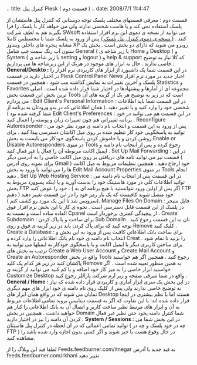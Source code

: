 .. title: کنترل پنل Plesk ( قسمت دوم ) .. date: 2008/7/1 11:4:47

قسمت دوم : معرفی قسمتهای مختلف پلسک توجه دوستانی که کنترل پنل هاستشان از
پلسک استفاده نمی کند و یا هاست شخصی ندارند ولی می خواهد کار با پلسک را
فرا بگیرند هم به لطف شرکت SWsoft می توانند از نسخه ی دموی این نرم افزار
استفاده کنند . [( نسخه ی دموی کنترل پنل پلسک
)](http://www.swsoft.com/en/products/plesk/demo/) پس از ورود به پلسک شما
با محسطس کاملا مشابه پنجره های داخلی ویندوز XP روبرو می شوید که دارای دو
بخش است . بخش یک ستون آب رنگ سمت چپ شامل General ( با زیر شاخه ی Home و
Desktop ) و System ( با زیر شاخه ی setting و logout ) و help & support
که کلا نیاز به توضیح خاصی ندارند . حال به ابزار های موجود در هریک از این
زیرشاخه ها می پردازیم : **General/Deskto :** در این قسمت شما یک داشبورد
از ابزار های کاربردی نرم افزار را در اختیار دارید در قسمت Plesk Control
Panel News اخبار جدید در مورد نرم افزار پلسک و آخرین تغییرات به نمایش
گذاشته مب شود . همچنین در قسمت Statistics و Favorites مجموعه ای از
آمارها و پیشنهادها در اختیار شما قرار داده شده است . اصلی ترین بخش این
قسمت بخش Tools است که در زیر به توضیح هر یک از گزینه های آن می پردازم :
Edit Client's Personal Information : در این قسمت شما باید اطلاعات شخصی
خود را وارد کنید و یا تغییر دهید .( همان اطلاعاتی که در بدو ورودتان به
برنامه از شما گرفته شده بود ) Edit Client's Preferences : در این قسمت هم
می توانید در خود برنامه تغییراتی هم چون تغییرات زبان و پوسته را اعمال
کنید . Reconfigure Autoresponder : پس از ورود به این قسمت و انتخاب نام
دامنه ی مورد نظر خود می توانید به پاسخگویی خود کار تنظیم شده بر روی میل
اکانتتان دسترسی پیدا کنید . برای روشن کردن و یا خاموش کردن پاسخگوی
خودکار می بایست به بخش Enable or Disable Autoresponders در منوی Tools
رجوع کرده و پس از انتخاب نام دامنه و ایمیل اکانت مربوطه آن را فعال یا
غیر فعال کنید . Set Up Mail Forwarding : در این قسمت نیز می توانید نامه
های دریافتی بر روی میل اکانت خاصی را به آدرسی دیگر ( برای نمونه روی آدرس
Gmail ) خود ارجاع دهید . همچنین تنظیمات مربوط به میل اکانت ها را می
توانید با ورود به بخش Edit Mail Account Properties در منوی Tools انجام
دهید . Set Up Web Hosting Service : در این قسمت پس از انتخاب نام دامنه
می توانید اطلاعات کلی در مورد هاستینگ خود را بدست آورید و یا اینکه
پسوورد مربوط به بخش FTP خود را عوض کنید . ( اگر پس از اولین ورود
نتوانستید با هیچ برنامه ای به FTP خود متصل شوید کافیست که یک بار رمز خود
را در این قسمت تغییر دهید ( دهنم سرویس شد تا این یک مورد رو کشف کنم )).
Manage Files On Domain : فایل منیجر در پلسک از این قسمت قابل دسترسی است
. نحوه ی کار با این بخش نرم افزار فوق العاده ساده است و نسبت به Cpanel
از پیچیدگی کمتری برخوردار است . Create Subdomain : برای ساخت و یا پاک
کردن Sub Domailn تان به این قسمت رجوع کنید . توجه کنید که برای پاک کردن
باید در زیر گزینه ی فوق و روی Remove کلیک کنید . Create a Database :
برای ساخت بانک اطلاعاتی کافیت پس از ورود به این بخش و انتخاب نام دامنه ی
خود نام بانک اطلاعاتی را وارد کرده و Creat را بزنید تا تمام شود . برای
ساختن کاربری دیگر یا ایمیل اکانت و یا پاسخگوی خودکار به ایمیلها می
توانید به ترتیب به بخش های Create a Web User Account و Create Mail
Account و Create an Autoresponder واقع در بخش Tools رجوع کنید . همچنین
اگر هم خواستید پاکشان کنید در زیر هر کدام یک کلید Remove به همین منظور
تعبیه شده است . اگر خواستید ابزار خاصی را به میز کار خود اضافه و یا کم
کنید می توانید از گزینه ی Customize Desktop واقع در شما شرقی صفحه و زیر
آرم شرکت پاراللز رجوع کنید . **General / Home :** در این بخش یک سری
ابزار آماری و کاربردی قرار داده شده که نیاز به توضیح خاصی ندارند ولی پس
از کلیک روی نام دامنه ی خود ابزار های مهم دیگری نمایان می شوند که در
واقع همان ابزار های Desktop هستند اما با نظم بیشتری در اینجا قرار داده
شده اند: با این تفاوت که اگر به قسمت دیتابیس بروید تمامی اطلاعات مربوط
به آن و ابزار های مرتبط نظیر ساخت کاربر و اتصال آن به بانک اطلاعاتی را
کنار هم خواهید داشت . همچنین در بخش Domain شما کنترل دامنه یخود حتی نظیر
غیر فعال کردن آن دامنه را نیز در اختیار دارید . **System / Sessions :**
در این بخش شما می توانید تمامی اعمالی که در آن لحظه در کنترل پنل هاستتان
( چه در خود پلسک و چه در FTP ) در حال وقوع هست با خبر شوید و اگر کسی
بدون اجازه وارد شده باشد را مشاهده کنید.

لطفا فید این وبلاگ را از Feeds.feedburner.com/itnegar به فید جدید با
آدرس feeds.feedburner.com/rkhani تغییر دهید .
